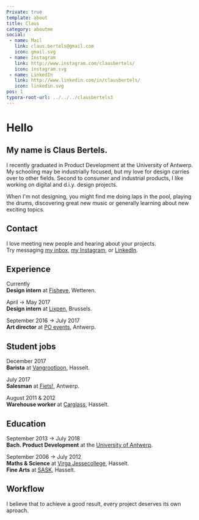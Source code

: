 ```yaml
---
Private: true
template: about
title: Claus
category: aboutme
social: 
 - name: Mail
   link: claus.bertels@gmail.com
   icon: gmail.svg
 - name: Instagram
   link: http://www.instagram.com/clausbertels/
   icon: instagram.svg
 - name: LinkedIn
   link: http://www.linkedin.com/in/clausbertels/
   icon: linkedin.svg
pos: 1
typora-root-url: ../../../clausbertels3
---
```


# Hello

## My name is Claus Bertels.

I recently graduated in Product Development at the University of Antwerp. My schooling may be industrially focused, but my love for design carries over to other fields. Second to consumer and industrial products, I like working on digital and d.i.y. design projects. 

When I'm not designing, you might find me doing laps in the pool, playing the drums, discovering great new music or generally learning about new exciting topics. 

## Contact

I love meeting new people and hearing about your projects. <br />Try messaging [my inbox](mailto:claus.bertels@gmail.com), [my Instagram](http://www.instagram.com/clausbertels/), or [LinkedIn](http://www.linkedin.com/in/clausbertels).

## Experience

<time>Currently</time><br />**Design intern** at [Fisheye](https://www.fisheye.eu), Wetteren.

<time>April → May 2017</time><br />**Design intern** at [Lixpen](https://www.lixpen.com), Brussels.

<time>September 2016 → July 2017</time><br />**Art director** at [PO events](/graphics/po-events "PO events"), Antwerp.

## Student jobs

<time>December 2017</time><br />**Barista** at [Vangrootloon](https://www.vangrootloon.com), Hasselt.

<time>July 2017</time><br />**Salesman** at [Fiets!](https://www.fiets.be), Antwerp.

<time>August 2011 & 2012</time><br />**Warehouse worker** at [Carglass](https://www.carglass.be), Hasselt.

## Education

<time>September 2013 → July 2018</time><br />**Bach. Product Development** at the [University of Antwerp](https://www.uantwerpen.be).

<time>September 2006 → July 2012</time><br />**Maths & Science** at [Virga Jessecollege](http://www.virgajessecollege.be), Hasselt.<br />**Fine Arts** at [SASK](http://sask.kunstencampushasselt.be), Hasselt.

## Workflow

I believe that to achieve a good result, every project deserves its own aproach.

